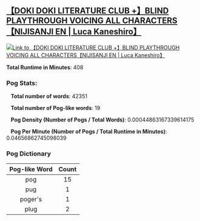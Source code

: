 ## [【DOKI DOKI LITERATURE CLUB +】BLIND PLAYTHROUGH VOICING ALL CHARACTERS【NIJISANJI EN | Luca Kaneshiro】](https://www.youtube.com/watch?v=d4XCxewKIjY)
[![Link to 【DOKI DOKI LITERATURE CLUB +】BLIND PLAYTHROUGH VOICING ALL CHARACTERS【NIJISANJI EN | Luca Kaneshiro】](https://img.youtube.com/vi/d4XCxewKIjY/0.jpg)](https://www.youtube.com/watch?v=d4XCxewKIjY)

**Total Runtime in Minutes**: 408

### **Pog Stats:**

&nbsp;&nbsp;&nbsp;**Total number of words**: 42351

&nbsp;&nbsp;&nbsp;**Total number of Pog-like words**: 19

&nbsp;&nbsp;&nbsp;**Pog Density (Number of Pogs / Total Words)**: 0.00044863167339614175

&nbsp;&nbsp;&nbsp;**Pog Per Minute (Number of Pogs / Total Runtime in Minutes)**: 0.04656862745098039

### **Pog Dictionary**
**Pog-like Word** | **Count**|
:---: | :---:
pog | 15
pug | 1
poger's | 1
plug | 2



